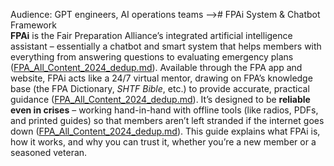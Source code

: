 Audience:
GPT engineers, AI operations teams
--># FPAi System & Chatbot Framework  
**FPAi** is the Fair Preparation Alliance’s integrated artificial intelligence assistant – essentially a chatbot and smart system that helps members with everything from answering questions to evaluating emergency plans ([FPA_All_Content_2024_dedup.md](file://file-8chavoigzfxzbru5bsau7m%23:~:text=,in%20the%20_compass%20guide_%20for/)). Available through the FPA app and website, FPAi acts like a 24/7 virtual mentor, drawing on FPA’s knowledge base (the FPA Dictionary, _SHTF Bible_, etc.) to provide accurate, practical guidance ([FPA_All_Content_2024_dedup.md](file://file-8chavoigzfxzbru5bsau7m%23:~:text=,in%20the%20_compass%20guide_%20for/)). It’s designed to be **reliable even in crises** – working hand-in-hand with offline tools (like radios, PDFs, and printed guides) so that members aren’t left stranded if the internet goes down ([FPA_All_Content_2024_dedup.md](file://file-8chavoigzfxzbru5bsau7m%23:~:text=philosophical%20questions,work\)%20tool/)). This guide explains what FPAi is, how it works, and why you can trust it, whether you’re a new member or a seasoned veteran.